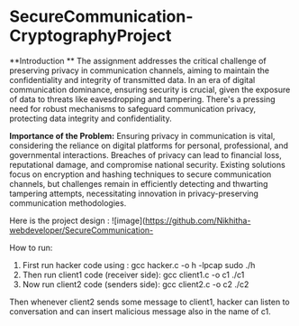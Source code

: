 # SecureCommunication-CryptographyProject

**Introduction **
The assignment addresses the critical challenge of preserving privacy in communication channels, aiming to maintain the confidentiality and integrity of transmitted data. In an era of digital communication dominance, ensuring security is crucial, given the exposure of data to threats like eavesdropping and tampering. There's a pressing need for robust mechanisms to safeguard communication privacy, protecting data integrity and confidentiality.

**Importance of the Problem:**
Ensuring privacy in communication is vital, considering the reliance on digital platforms for personal, professional, and governmental interactions. Breaches of privacy can lead to financial loss, reputational damage, and compromise national security. Existing solutions focus on encryption and hashing techniques to secure communication channels, but challenges remain in efficiently detecting and thwarting tampering attempts, necessitating innovation in privacy-preserving communication methodologies.

Here is the project design :
![image](https://github.com/Nikhitha-webdeveloper/SecureCommunication-

How to run:
1) First run hacker code using :
   gcc hacker.c -o h -lpcap
   sudo ./h
2) Then run client1 code (receiver side):
 gcc client1.c -o c1
 ./c1
3) Now run client2 code (senders side):
    gcc client2.c -o c2
    ./c2

Then whenever client2 sends some message to client1, hacker can listen to conversation and can insert malicious message also in the name of c1.
      
